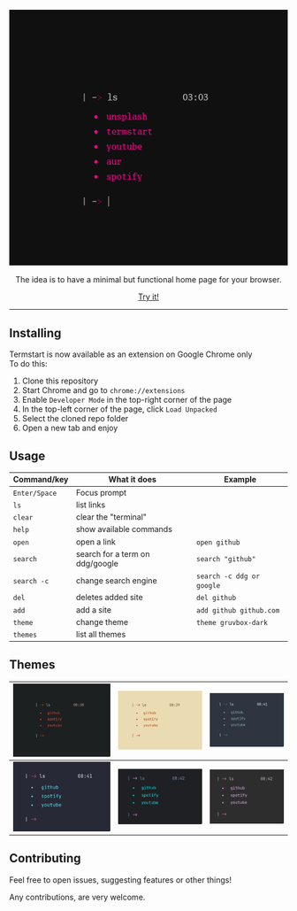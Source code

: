 <p align="center"><img src=".assets/preview.png" /><p>

<p align="center">The idea is to have a minimal but functional home page for your browser.</p>
<p align="center"><a href="https://yrwq.github.io/termstart"> Try it! </a></p>

---

## Installing  

Termstart is now available as an extension on Google Chrome only  
To do this:  

 1. Clone this repository
 2. Start Chrome and go to `chrome://extensions`
 3. Enable `Developer Mode` in the top-right corner of the page
 4. In the top-left corner of the page, click `Load Unpacked`
 5. Select the cloned repo folder
 6. Open a new tab and enjoy

## Usage

| Command/key   | What it does                    | Example                   |
| ------------- | ------------------------------- | ------------------------- |
| `Enter/Space` | Focus prompt                    |                           |
| `ls`          | list links                      |                           |
| `clear`       | clear the "terminal"            |                           |
| `help`        | show available commands         |                           |
| `open`        | open a link                     | `open github`             |
| `search`      | search for a term on ddg/google | `search "github"`         |
| `search -c`   | change search engine            | `search -c ddg or google` |
| `del`         | deletes added site              | `del github`              |
| `add`         | add a site                      | `add github github.com`   |
| `theme`       | change theme                    | `theme gruvbox-dark`      |
| `themes`      | list all themes                 |                           |

## Themes

| ![gruvbox](.assets/gruvbox.png) | ![gboxlight](.assets/gruvbox-light.png)     | ![nord](.assets/nord.png)   |
| ------------------------------- | ------------------------------------------- | --------------------------- |
| ![dracula](.assets/dracula.png) | ![vice](.assets/vice.png)                   | ![decaf](.assets/decaf.png) |

## Contributing  

Feel free to open issues, suggesting features or other things!

Any contributions, are very welcome.
